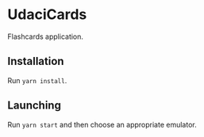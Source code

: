 # UdaciCards

Flashcards application.

## Installation

Run `yarn install`.

## Launching

Run `yarn start` and then choose an appropriate emulator.
